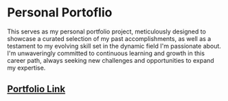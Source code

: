 # Personal Portoflio

This serves as my personal portfolio project, meticulously designed to showcase a curated selection of my past accomplishments, as well as a testament to my evolving skill set in the dynamic field I'm passionate about. I'm unwaveringly committed to continuous learning and growth in this career path, always seeking new challenges and opportunities to expand my expertise.

## [Portfolio Link](https://edinsikira.com/)
